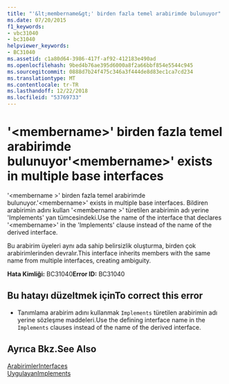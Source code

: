```yaml
---
title: "'&lt;membername&gt;' birden fazla temel arabirimde bulunuyor"
ms.date: 07/20/2015
f1_keywords:
- vbc31040
- bc31040
helpviewer_keywords:
- BC31040
ms.assetid: c1a80d64-3986-417f-af92-412183e490ad
ms.openlocfilehash: 9bed4b76ae395d6000a8f2a66bbf854e5544c945
ms.sourcegitcommit: 0888d7b24f475c346a3f444de8d83ec1ca7cd234
ms.translationtype: MT
ms.contentlocale: tr-TR
ms.lasthandoff: 12/22/2018
ms.locfileid: "53769733"
---
```

# <a name="ltmembernamegt-exists-in-multiple-base-interfaces"></a><span data-ttu-id="6404e-102">'&lt;membername&gt;' birden fazla temel arabirimde bulunuyor</span><span class="sxs-lookup"><span data-stu-id="6404e-102">'&lt;membername&gt;' exists in multiple base interfaces</span></span>
<span data-ttu-id="6404e-103">'\<membername >' birden fazla temel arabirimde bulunuyor.</span><span class="sxs-lookup"><span data-stu-id="6404e-103">'\<membername>' exists in multiple base interfaces.</span></span> <span data-ttu-id="6404e-104">Bildiren arabirimin adını kullan '\<membername >' türetilen arabirimin adı yerine 'Implements' yan tümcesindeki.</span><span class="sxs-lookup"><span data-stu-id="6404e-104">Use the name of the interface that declares '\<membername>' in the 'Implements' clause instead of the name of the derived interface.</span></span>  
  
 <span data-ttu-id="6404e-105">Bu arabirim üyeleri aynı ada sahip belirsizlik oluşturma, birden çok arabirimlerinden devralır.</span><span class="sxs-lookup"><span data-stu-id="6404e-105">This interface inherits members with the same name from multiple interfaces, creating ambiguity.</span></span>  
  
 <span data-ttu-id="6404e-106">**Hata Kimliği:** BC31040</span><span class="sxs-lookup"><span data-stu-id="6404e-106">**Error ID:** BC31040</span></span>  
  
## <a name="to-correct-this-error"></a><span data-ttu-id="6404e-107">Bu hatayı düzeltmek için</span><span class="sxs-lookup"><span data-stu-id="6404e-107">To correct this error</span></span>  
  
-   <span data-ttu-id="6404e-108">Tanımlama arabirim adını kullanmak `Implements` türetilen arabirimin adı yerine sözleşme maddeleri.</span><span class="sxs-lookup"><span data-stu-id="6404e-108">Use the defining interface name in the `Implements` clauses instead of the name of the derived interface.</span></span>  
  
## <a name="see-also"></a><span data-ttu-id="6404e-109">Ayrıca Bkz.</span><span class="sxs-lookup"><span data-stu-id="6404e-109">See Also</span></span>  
 [<span data-ttu-id="6404e-110">Arabirimler</span><span class="sxs-lookup"><span data-stu-id="6404e-110">Interfaces</span></span>](../../visual-basic/programming-guide/language-features/interfaces/index.md)  
 [<span data-ttu-id="6404e-111">Uygulayan</span><span class="sxs-lookup"><span data-stu-id="6404e-111">Implements</span></span>](../../visual-basic/language-reference/statements/implements-clause.md)

